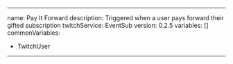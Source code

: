 ---
name: Pay It Forward
description: Triggered when a user pays forward their gifted subscription
twitchService: EventSub
version: 0.2.5
variables: []
commonVariables:
  - TwitchUser
 ---